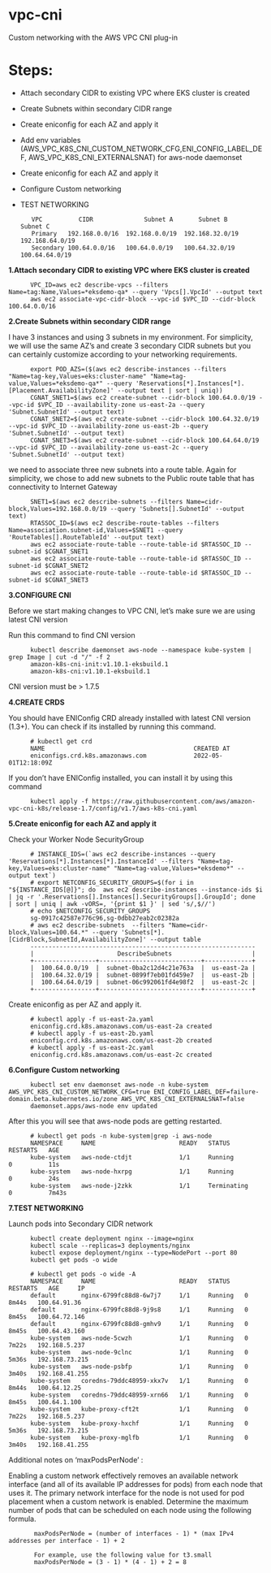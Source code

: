# vpc-cni
Custom networking with the AWS VPC CNI plug-in

Steps:
=======

 - Attach secondary CIDR to existing VPC where EKS cluster is created
 - Create Subnets within secondary CIDR range
 - Create eniconfig for each AZ and apply it
 - Add env variables (AWS_VPC_K8S_CNI_CUSTOM_NETWORK_CFG,ENI_CONFIG_LABEL_DEF, AWS_VPC_K8S_CNI_EXTERNALSNAT) for aws-node daemonset 
 - Create eniconfig for each AZ and apply it
 - Configure Custom networking
 - TEST NETWORKING


          VPC          CIDR	             Subnet A	    Subnet B	    Subnet C
          Primary	192.168.0.0/16	192.168.0.0/19	192.168.32.0/19	192.168.64.0/19
          Secondary	100.64.0.0/16	100.64.0.0/19	100.64.32.0/19	100.64.64.0/19


**1.Attach secondary CIDR to existing VPC where EKS cluster is created**


          VPC_ID=aws ec2 describe-vpcs --filters Name=tag:Name,Values=*eksdemo-qa* --query 'Vpcs[].VpcId' --output text
          aws ec2 associate-vpc-cidr-block --vpc-id $VPC_ID --cidr-block 100.64.0.0/16

**2.Create Subnets within secondary CIDR range**


I have 3 instances and using 3 subnets in my environment. For simplicity, we will use the same AZ’s and create 3 secondary CIDR subnets but you can certainly customize according to your networking requirements.


          export POD_AZS=($(aws ec2 describe-instances --filters "Name=tag-key,Values=eks:cluster-name" "Name=tag-value,Values=*eksdemo-qa*" --query 'Reservations[*].Instances[*].[Placement.AvailabilityZone]' --output text | sort | uniq))
          CGNAT_SNET1=$(aws ec2 create-subnet --cidr-block 100.64.0.0/19 --vpc-id $VPC_ID --availability-zone us-east-2a --query 'Subnet.SubnetId' --output text)
          CGNAT_SNET2=$(aws ec2 create-subnet --cidr-block 100.64.32.0/19 --vpc-id $VPC_ID --availability-zone us-east-2b --query 'Subnet.SubnetId' --output text)
          CGNAT_SNET3=$(aws ec2 create-subnet --cidr-block 100.64.64.0/19 --vpc-id $VPC_ID --availability-zone us-east-2c --query 'Subnet.SubnetId' --output text)

we need to associate three new subnets into a route table. Again for simplicity, we chose to add new subnets to the Public route table that has connectivity to Internet Gateway

          SNET1=$(aws ec2 describe-subnets --filters Name=cidr-block,Values=192.168.0.0/19 --query 'Subnets[].SubnetId' --output text)
          RTASSOC_ID=$(aws ec2 describe-route-tables --filters Name=association.subnet-id,Values=$SNET1 --query 'RouteTables[].RouteTableId' --output text)
          aws ec2 associate-route-table --route-table-id $RTASSOC_ID --subnet-id $CGNAT_SNET1
          aws ec2 associate-route-table --route-table-id $RTASSOC_ID --subnet-id $CGNAT_SNET2
          aws ec2 associate-route-table --route-table-id $RTASSOC_ID --subnet-id $CGNAT_SNET3

**3.CONFIGURE CNI**

Before we start making changes to VPC CNI, let’s make sure we are using latest CNI version

Run this command to find CNI version

          kubectl describe daemonset aws-node --namespace kube-system | grep Image | cut -d "/" -f 2
          amazon-k8s-cni-init:v1.10.1-eksbuild.1
          amazon-k8s-cni:v1.10.1-eksbuild.1

CNI version must be > 1.7.5

**4.CREATE CRDS**

You should have ENIConfig CRD already installed with latest CNI version (1.3+). You can check if its installed by running this command.

          # kubectl get crd
          NAME                                         CREATED AT
          eniconfigs.crd.k8s.amazonaws.com             2022-05-01T12:18:09Z

If you don’t have ENIConfig installed, you can install it by using this command

          kubectl apply -f https://raw.githubusercontent.com/aws/amazon-vpc-cni-k8s/release-1.7/config/v1.7/aws-k8s-cni.yaml

**5.Create eniconfig for each AZ and apply it**

Check your Worker Node SecurityGroup

          # INSTANCE_IDS=(`aws ec2 describe-instances --query 'Reservations[*].Instances[*].InstanceId' --filters "Name=tag-key,Values=eks:cluster-name" "Name=tag-value,Values=*eksdemo*" --output text`)
          # export NETCONFIG_SECURITY_GROUPS=$(for i in "${INSTANCE_IDS[@]}"; do  aws ec2 describe-instances --instance-ids $i | jq -r '.Reservations[].Instances[].SecurityGroups[].GroupId'; done  | sort | uniq | awk -vORS=, '{print $1 }' | sed 's/,$//')
          # echo $NETCONFIG_SECURITY_GROUPS
          sg-0917c42587e776c96,sg-0dbb27eab2c02382a
          # aws ec2 describe-subnets  --filters "Name=cidr-block,Values=100.64.*" --query 'Subnets[*].[CidrBlock,SubnetId,AvailabilityZone]' --output table
          --------------------------------------------------------------
          |                       DescribeSubnets                      |
          +-----------------+----------------------------+-------------+
          |  100.64.0.0/19  |  subnet-0ba2c12d4c21e763a  |  us-east-2a |
          |  100.64.32.0/19 |  subnet-0899f7eb01fd459e7  |  us-east-2b |
          |  100.64.64.0/19 |  subnet-06c992061fd4e98f2  |  us-east-2c |
          +-----------------+----------------------------+-------------+


Create eniconfig as per AZ and apply it.

          # kubectl apply -f us-east-2a.yaml 
          eniconfig.crd.k8s.amazonaws.com/us-east-2a created
          # kubectl apply -f us-east-2b.yaml 
          eniconfig.crd.k8s.amazonaws.com/us-east-2b created
          # kubectl apply -f us-east-2c.yaml 
          eniconfig.crd.k8s.amazonaws.com/us-east-2c created

**6.Configure Custom networking**

          kubectl set env daemonset aws-node -n kube-system AWS_VPC_K8S_CNI_CUSTOM_NETWORK_CFG=true ENI_CONFIG_LABEL_DEF=failure-domain.beta.kubernetes.io/zone AWS_VPC_K8S_CNI_EXTERNALSNAT=false
          daemonset.apps/aws-node env updated


After this you will see that aws-node pods are getting restarted.

          # kubectl get pods -n kube-system|grep -i aws-node
          NAMESPACE     NAME                       READY   STATUS              RESTARTS   AGE
          kube-system   aws-node-ctdjt             1/1     Running             0          11s
          kube-system   aws-node-hxrpg             1/1     Running             0          24s
          kube-system   aws-node-j2zkk             1/1     Terminating         0          7m43s

**7.TEST NETWORKING**

Launch pods into Secondary CIDR network

          kubectl create deployment nginx --image=nginx
          kubectl scale --replicas=3 deployments/nginx
          kubectl expose deployment/nginx --type=NodePort --port 80
          kubectl get pods -o wide

          # kubectl get pods -o wide -A
          NAMESPACE     NAME                       READY   STATUS    RESTARTS   AGE     IP             
          default       nginx-6799fc88d8-6w7j7     1/1     Running   0          8m44s   100.64.91.36   
          default       nginx-6799fc88d8-9j9s8     1/1     Running   0          8m45s   100.64.72.146  
          default       nginx-6799fc88d8-gmhv9     1/1     Running   0          8m45s   100.64.43.160  
          kube-system   aws-node-5cwzh             1/1     Running   0          7m22s   192.168.5.237  
          kube-system   aws-node-9clnc             1/1     Running   0          5m36s   192.168.73.215 
          kube-system   aws-node-psbfp             1/1     Running   0          3m40s   192.168.41.255 
          kube-system   coredns-79ddc48959-xkx7v   1/1     Running   0          8m44s   100.64.12.25   
          kube-system   coredns-79ddc48959-xrn66   1/1     Running   0          8m45s   100.64.1.100   
          kube-system   kube-proxy-cft2t           1/1     Running   0          7m22s   192.168.5.237  
          kube-system   kube-proxy-hxchf           1/1     Running   0          5m36s   192.168.73.215 
          kube-system   kube-proxy-mglfb           1/1     Running   0          3m40s   192.168.41.255 

Additional notes on ‘maxPodsPerNode’ :

Enabling a custom network effectively removes an available network interface (and all of its available IP addresses for pods) from each node that uses it. The primary network interface for the node is not used for pod placement when a custom network is enabled. Determine the maximum number of pods that can be scheduled on each node using the following formula.


           maxPodsPerNode = (number of interfaces - 1) * (max IPv4 addresses per interface - 1) + 2

           For example, use the following value for t3.small
           maxPodsPerNode = (3 - 1) * (4 - 1) + 2 = 8
